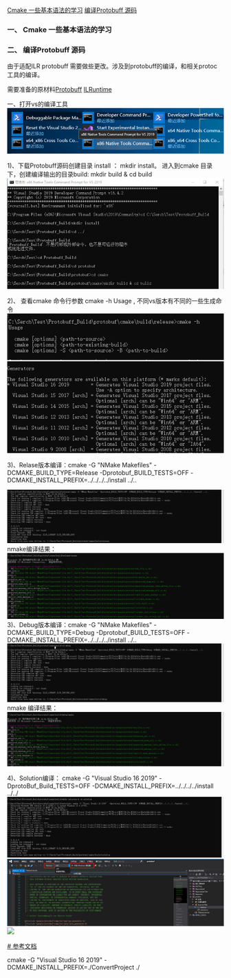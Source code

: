  [Cmake 一些基本语法的学习](#000)
 [编译Protobuff 源码](#001)
 
 <h3 id= "000">一、 Cmake 一些基本语法的学习 </h3>    




 <h3 id= "001">二、 编译Protobuff 源码</h3>    
 由于适配ILR protobuff 需要做些更改。涉及到protobuff的编译，和相关protoc 工具的编译。
 
需要准备的原材料[Protobuff]() 
[ILRuntime]()

一、打开vs的编译工具
  ![](Media/vs_cmd.jpg)
  
  1)、下载Protobuff源码创建目录 install ： mkdir install。
    进入到cmake 目录下，创建编译输出的目录build: mkdir build & cd build
  ![](Media/vs_cmd_1.jpg)

  2)、 查看cmake 命令行参数 cmake -h Usage , 不同vs版本有不同的一些生成命令
  ![](Media/vs_cmd_2_cmake_h.jpg)
  ![](Media/vs_cmd_2_cmake_h_0.jpg)

  3)、Relase版本编译：cmake -G "NMake Makefiles" -DCMAKE_BUILD_TYPE=Release -Dprotobuf_BUILD_TESTS=OFF -DCMAKE_INSTALL_PREFIX=../../../../install ../..

  ![](Media/vs_cmd_3_Release.jpg)
  nmake编译结果：
  ![](Media/vs_cmd_3_Release_nmake.jpg)
  3)、Debug版本编译：cmake -G "NMake Makefiles" -DCMAKE_BUILD_TYPE=Debug -Dprotobuf_BUILD_TESTS=OFF -DCMAKE_INSTALL_PREFIX=../../../../install ../..
  ![](Media/vs_cmd_4_Debug.jpg)
   nmake 编译结果：
  ![](Media/vs_cmd_4_Debug_nmake.jpg)

  4)、Solution编译： cmake -G "Visual Studio 16 2019" -DprotoBuf_Build_TESTS=OFF -DCMAKE_INSTALL_PREFIX=../../../../install ../../
  ![](Media/vs_cmd_5_solution.jpg)
  ![](Media/vs_cmd_5_solution_build.jpg)
  ![](Media/vs_cmd_6_install.jpg)

  [# 参考文档](https://blog.csdn.net/zxng_work/article/details/78936444#%E4%B8%8B%E8%BD%BD%E4%BB%A3%E7%A0%81)

  cmake -G "Visual Studio 16 2019"  -DCMAKE_INSTALL_PREFIX=./ConvertProject ./
